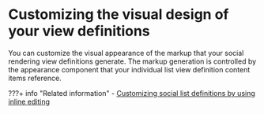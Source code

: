 # Customizing the visual design of your view definitions

You can customize the visual appearance of the markup that your social rendering view definitions generate. The markup generation is controlled by the appearance component that your individual list view definition content items reference.
<!--
-   **[Customizing the markup generation](../social/soc_rendr_cust_markup_genrtn.md)**  
You create the visual designs for your social rendering view definitions by using social rendering appearance components. Social rendering appearance components are implemented as  HCL Web Content Manager Personalization components. Personalization components that you use with social rendering must wrap a Digital Data Connector \(DDC\) for HCL Portal selection rule.
-   **[Using the business card](../social/soc_rendr_use_biz_card.md)**  
You can integrate the business card and online status in a list of social objects by using live text micro format.
-   **[Customizing the CSS styles of social lists](../social/soc_rendr_custom_css_styles.md)**  
The lists of social objects rely on the availability of several CSS class definitions in the wp\_social\_rendering\_85 theme module. -->


???+ info "Related information"
    - [Customizing social list definitions by using inline editing](../customizing_visualdesign/soc_rendr_use_biz_card.md)


